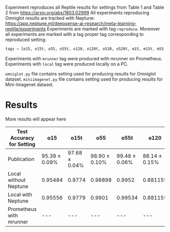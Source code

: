 Experiment reproduces all Reptile results for settings from Table 1 and Table 2 from https://arxiv.org/abs/1803.02999
All experiments reproducing Omniglot results are tracked with Neptune:
https://app.neptune.ml/deepsense-ai-research/meta-learning-reptile/experiments
Experiments are marked with tag `reproduce`. Moreover all experiments are marked with a tag proper tag corresponding to reproduced setting:
```python
tags = [o15, o15t, o55, o55t, o120, o120t, o520, o520t, m15, m15t, m55, m55t]
```
Experiments with `mrunner` tag were produced with mrunner on Prometheus. Experiments with `local` tag were produced locally on a PC.

`omniglot.py` file contains setting used for producing results for Omniglot dataset.
`miniimagenet.py` file contains setting used for producing results for Mini-Imagenet dataset.

# Results
More results will appear here


Test Accuracy for Setting | o15 | o15t | o55 | o55t | o120 | o120t | o520 | o520t | m15 | m15t | m55 | m55t
--- | --- | --- | --- |--- |--- |--- |--- |--- |--- |--- |--- | ---
Publication | 95.39 ± 0.09% | 97.68 ± 0.04% | 98.90 ± 0.10% | 99.48 ± 0.06% | 88.14 ± 0.15% | 89.43 ± 0.14% | 96.65 ± 0.33% | 97.12 ± 0.32% | 47.07 ± 0.26% | 49.97 ± 0.32% | 62.74 ± 0.37% | 65.99 ± 0.58%
Local without Neptune | 0.95484 | 0.9774 | 0.98898 | 0.9952 | 0.881155 | 0.89296 | 0.965645 | 0.9755 | --- | --- | --- | ---
Local with Neptune | 0.95556 | 0.9779 | 0.9901 | 0.99534 | 0.881155 | 0.89296 | 0.965645 | 0.9755 | --- | --- | --- | ---
Prometheus with mrunner | --- | --- | --- | --- | --- | --- | --- | --- | --- | --- | --- | ---
